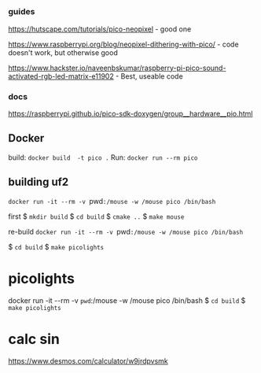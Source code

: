 
##
### guides
https://hutscape.com/tutorials/pico-neopixel - good one

https://www.raspberrypi.org/blog/neopixel-dithering-with-pico/ - code doesn't work, but otherwise good

https://www.hackster.io/naveenbskumar/raspberry-pi-pico-sound-activated-rgb-led-matrix-e11902 - Best, useable code

### docs
https://raspberrypi.github.io/pico-sdk-doxygen/group__hardware__pio.html


## Docker
build: `docker build  -t pico .`
Run: `docker run --rm pico  `




## building uf2

`docker run -it --rm -v `pwd`:/mouse -w /mouse pico /bin/bash`

first
$ `mkdir build`
$ `cd build`
$ `cmake ..`
$ `make mouse`

re-build
`docker run -it --rm -v `pwd`:/mouse -w /mouse pico /bin/bash`

$ `cd build`
$ `make picolights`




# picolights
docker run -it --rm -v `pwd`:/mouse -w /mouse pico /bin/bash
$ `cd build`
$ `make picolights`



# calc sin
https://www.desmos.com/calculator/w9jrdpvsmk